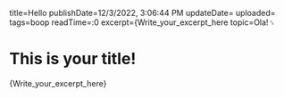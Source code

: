 title=Hello
publishDate=12/3/2022, 3:06:44 PM
updateDate=
uploaded=
tags=boop
readTime=:0
excerpt={Write_your_excerpt_here
topic=Ola!␟
# This is your title!
{Write_your_excerpt_here}